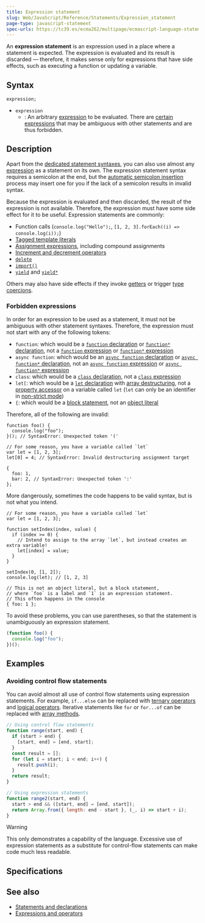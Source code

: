 ```yaml
---
title: Expression statement
slug: Web/JavaScript/Reference/Statements/Expression_statement
page-type: javascript-statement
spec-urls: https://tc39.es/ecma262/multipage/ecmascript-language-statements-and-declarations.html#sec-expression-statement
---
```




An **expression statement** is an expression used in a place where a statement is expected. The expression is evaluated and its result is discarded — therefore, it makes sense only for expressions that have side effects, such as executing a function or updating a variable.

## Syntax

```js-nolint
expression;
```

- `expression`
  - : An arbitrary [expression](/Web/JavaScript/Reference/Operators) to be evaluated. There are [certain expressions](#forbidden_expressions) that may be ambiguous with other statements and are thus forbidden.

## Description

Apart from the [dedicated statement syntaxes](/Web/JavaScript/Reference/Statements), you can also use almost any [expression](/Web/JavaScript/Reference/Operators) as a statement on its own. The expression statement syntax requires a semicolon at the end, but the [automatic semicolon insertion](/Web/JavaScript/Reference/Lexical_grammar#automatic_semicolon_insertion) process may insert one for you if the lack of a semicolon results in invalid syntax.

Because the expression is evaluated and then discarded, the result of the expression is not available. Therefore, the expression must have some side effect for it to be useful. Expression statements are commonly:

- Function calls (`console.log("Hello");`, `[1, 2, 3].forEach((i) => console.log(i));`)
- [Tagged template literals](/Web/JavaScript/Reference/Template_literals#tagged_templates)
- [Assignment expressions](/Web/JavaScript/Reference/Operators#assignment_operators), including compound assignments
- [Increment and decrement operators](/Web/JavaScript/Reference/Operators#increment_and_decrement)
- [`delete`](/Web/JavaScript/Reference/Operators/delete)
- [`import()`](/Web/JavaScript/Reference/Operators/import)
- [`yield`](/Web/JavaScript/Reference/Operators/yield) and [`yield*`](/Web/JavaScript/Reference/Operators/yield*)

Others may also have side effects if they invoke [getters](/Web/JavaScript/Reference/Functions/get) or trigger [type coercions](/Web/JavaScript/Data_structures#type_coercion).

### Forbidden expressions

In order for an expression to be used as a statement, it must not be ambiguous with other statement syntaxes. Therefore, the expression must not start with any of the following tokens:

- `function`: which would be a [`function` declaration](/Web/JavaScript/Reference/Statements/function) or [`function*` declaration](/Web/JavaScript/Reference/Statements/function*), not a [`function` expression](/Web/JavaScript/Reference/Operators/function) or [`function*` expression](/Web/JavaScript/Reference/Operators/function*)
- `async function`: which would be an [`async function` declaration](/Web/JavaScript/Reference/Statements/async_function) or [`async function*` declaration](/Web/JavaScript/Reference/Statements/async_function*), not an [`async function` expression](/Web/JavaScript/Reference/Operators/async_function) or [`async function*` expression](/Web/JavaScript/Reference/Operators/async_function*)
- `class`: which would be a [`class` declaration](/Web/JavaScript/Reference/Statements/class), not a [`class` expression](/Web/JavaScript/Reference/Operators/class)
- `let[`: which would be a [`let` declaration](/Web/JavaScript/Reference/Statements/let) with [array destructuring](/Web/JavaScript/Reference/Operators/Destructuring_assignment), not a [property accessor](/Web/JavaScript/Reference/Operators/Property_accessors) on a variable called `let` (`let` can only be an identifier in [non-strict mode](/Web/JavaScript/Reference/Strict_mode#extra_reserved_words))
- `{`: which would be a [block statement](/Web/JavaScript/Reference/Statements/block), not an [object literal](/Web/JavaScript/Reference/Operators/Object_initializer)

Therefore, all of the following are invalid:

```js-nolint example-bad
function foo() {
  console.log("foo");
}(); // SyntaxError: Unexpected token '('

// For some reason, you have a variable called `let`
var let = [1, 2, 3];
let[0] = 4; // SyntaxError: Invalid destructuring assignment target

{
  foo: 1,
  bar: 2, // SyntaxError: Unexpected token ':'
};
```

More dangerously, sometimes the code happens to be valid syntax, but is not what you intend.

```js-nolint example-bad
// For some reason, you have a variable called `let`
var let = [1, 2, 3];

function setIndex(index, value) {
  if (index >= 0) {
    // Intend to assign to the array `let`, but instead creates an extra variable!
    let[index] = value;
  }
}

setIndex(0, [1, 2]);
console.log(let); // [1, 2, 3]

// This is not an object literal, but a block statement,
// where `foo` is a label and `1` is an expression statement.
// This often happens in the console
{ foo: 1 };
```

To avoid these problems, you can use parentheses, so that the statement is unambiguously an expression statement.

```js example-good
(function foo() {
  console.log("foo");
})();
```

## Examples

### Avoiding control flow statements

You can avoid almost all use of control flow statements using expression statements. For example, `if...else` can be replaced with [ternary operators](/Web/JavaScript/Reference/Operators/Conditional_operator) and [logical operators](/Web/JavaScript/Reference/Operators#binary_logical_operators). Iterative statements like `for` or `for...of` can be replaced with [array methods](/Web/JavaScript/Reference/Global_Objects/Array#instance_methods).

```js
// Using control flow statements
function range(start, end) {
  if (start > end) {
    [start, end] = [end, start];
  }
  const result = [];
  for (let i = start; i < end; i++) {
    result.push(i);
  }
  return result;
}

// Using expression statements
function range2(start, end) {
  start > end && ([start, end] = [end, start]);
  return Array.from({ length: end - start }, (_, i) => start + i);
}
```

> [!WARNING]
> This only demonstrates a capability of the language. Excessive use of expression statements as a substitute for control-flow statements can make code much less readable.

## Specifications



## See also

- [Statements and declarations](/Web/JavaScript/Reference/Statements)
- [Expressions and operators](/Web/JavaScript/Reference/Operators)
